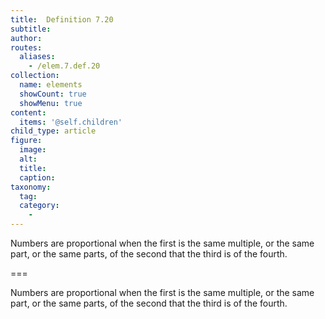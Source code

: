 ```yaml
---
title:  Definition 7.20
subtitle: 
author:
routes:
  aliases:
    - /elem.7.def.20
collection:
  name: elements
  showCount: true
  showMenu: true
content:
  items: '@self.children'
child_type: article
figure:
  image:
  alt:
  title:
  caption:
taxonomy:
  tag:
  category:
    - 
---
```


<p> Numbers are <hi rend="bold">proportional</hi> when the first is the same multiple, or the same part, or the same parts, of the second that the third is of the fourth.</p>

===

<p> Numbers are <span class="bold">proportional</span> when the first is the same multiple, or the same part, or the same parts, of the second that the third is of the fourth.</p>
